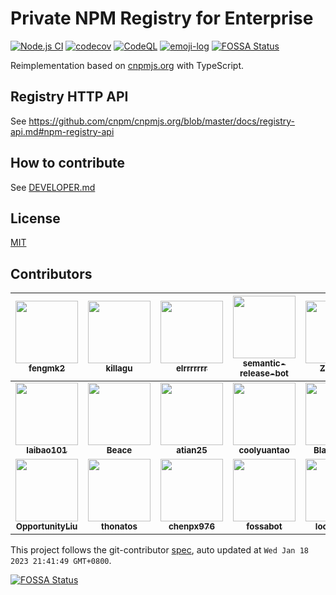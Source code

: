 # Private NPM Registry for Enterprise

[![Node.js CI](https://github.com/cnpm/cnpmcore/actions/workflows/nodejs.yml/badge.svg)](https://github.com/cnpm/cnpmcore/actions/workflows/nodejs.yml)
[![codecov](https://codecov.io/gh/cnpm/cnpmcore/branch/main/graph/badge.svg)](https://codecov.io/gh/cnpm/cnpmcore)
[![CodeQL](https://github.com/cnpm/cnpmcore/actions/workflows/codeql-analysis.yml/badge.svg)](https://github.com/cnpm/cnpmcore/actions/workflows/codeql-analysis.yml)
[![emoji-log](https://cdn.rawgit.com/ahmadawais/stuff/ca97874/emoji-log/non-flat-round.svg)](https://github.com/ahmadawais/Emoji-Log/)
[![FOSSA Status](https://app.fossa.com/api/projects/git%2Bgithub.com%2Fcnpm%2Fcnpmcore.svg?type=shield)](https://app.fossa.com/projects/git%2Bgithub.com%2Fcnpm%2Fcnpmcore?ref=badge_shield)

Reimplementation based on [cnpmjs.org](https://github.com/cnpm/cnpmjs.org) with TypeScript.

## Registry HTTP API

See https://github.com/cnpm/cnpmjs.org/blob/master/docs/registry-api.md#npm-registry-api

## How to contribute

See [DEVELOPER.md](DEVELOPER.md)

## License

[MIT](LICENSE)

<!-- GITCONTRIBUTOR_START -->

## Contributors

|[<img src="https://avatars.githubusercontent.com/u/156269?v=4" width="100px;"/><br/><sub><b>fengmk2</b></sub>](https://github.com/fengmk2)<br/>|[<img src="https://avatars.githubusercontent.com/u/6897780?v=4" width="100px;"/><br/><sub><b>killagu</b></sub>](https://github.com/killagu)<br/>|[<img src="https://avatars.githubusercontent.com/u/5574625?v=4" width="100px;"/><br/><sub><b>elrrrrrrr</b></sub>](https://github.com/elrrrrrrr)<br/>|[<img src="https://avatars.githubusercontent.com/u/32174276?v=4" width="100px;"/><br/><sub><b>semantic-release-bot</b></sub>](https://github.com/semantic-release-bot)<br/>|[<img src="https://avatars.githubusercontent.com/u/26033663?v=4" width="100px;"/><br/><sub><b>Zian502</b></sub>](https://github.com/Zian502)<br/>|[<img src="https://avatars.githubusercontent.com/u/4635838?v=4" width="100px;"/><br/><sub><b>gemwuu</b></sub>](https://github.com/gemwuu)<br/>|
| :---: | :---: | :---: | :---: | :---: | :---: |
|[<img src="https://avatars.githubusercontent.com/u/17879221?v=4" width="100px;"/><br/><sub><b>laibao101</b></sub>](https://github.com/laibao101)<br/>|[<img src="https://avatars.githubusercontent.com/u/13284978?v=4" width="100px;"/><br/><sub><b>Beace</b></sub>](https://github.com/Beace)<br/>|[<img src="https://avatars.githubusercontent.com/u/227713?v=4" width="100px;"/><br/><sub><b>atian25</b></sub>](https://github.com/atian25)<br/>|[<img src="https://avatars.githubusercontent.com/u/3478550?v=4" width="100px;"/><br/><sub><b>coolyuantao</b></sub>](https://github.com/coolyuantao)<br/>|[<img src="https://avatars.githubusercontent.com/u/8198408?v=4" width="100px;"/><br/><sub><b>BlackHole1</b></sub>](https://github.com/BlackHole1)<br/>|[<img src="https://avatars.githubusercontent.com/u/1814071?v=4" width="100px;"/><br/><sub><b>xiekw2010</b></sub>](https://github.com/xiekw2010)<br/>|
[<img src="https://avatars.githubusercontent.com/u/13471233?v=4" width="100px;"/><br/><sub><b>OpportunityLiu</b></sub>](https://github.com/OpportunityLiu)<br/>|[<img src="https://avatars.githubusercontent.com/u/958063?v=4" width="100px;"/><br/><sub><b>thonatos</b></sub>](https://github.com/thonatos)<br/>|[<img src="https://avatars.githubusercontent.com/u/11039003?v=4" width="100px;"/><br/><sub><b>chenpx976</b></sub>](https://github.com/chenpx976)<br/>|[<img src="https://avatars.githubusercontent.com/u/29791463?v=4" width="100px;"/><br/><sub><b>fossabot</b></sub>](https://github.com/fossabot)<br/>|[<img src="https://avatars.githubusercontent.com/u/1119126?v=4" width="100px;"/><br/><sub><b>looksgood</b></sub>](https://github.com/looksgood)<br/>|[<img src="https://avatars.githubusercontent.com/u/23701019?v=4" width="100px;"/><br/><sub><b>laoboxie</b></sub>](https://github.com/laoboxie)<br/>

This project follows the git-contributor [spec](https://github.com/xudafeng/git-contributor), auto updated at `Wed Jan 18 2023 21:41:49 GMT+0800`.

<!-- GITCONTRIBUTOR_END -->

[![FOSSA Status](https://app.fossa.com/api/projects/git%2Bgithub.com%2Fcnpm%2Fcnpmcore.svg?type=large)](https://app.fossa.com/projects/git%2Bgithub.com%2Fcnpm%2Fcnpmcore?ref=badge_large)
